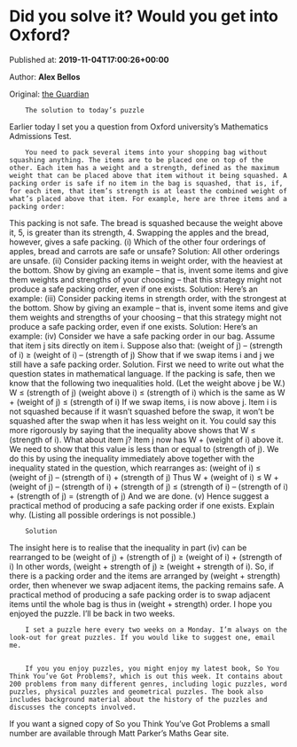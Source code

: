 
# Did you solve it? Would you get into Oxford?

Published at: **2019-11-04T17:00:26+00:00**

Author: **Alex Bellos**

Original: [the Guardian](https://www.theguardian.com/science/2019/nov/04/did-you-solve-it-would-you-get-into-oxford)


        The solution to today’s puzzle
      
Earlier today I set you a question from Oxford university’s Mathematics Admissions Test.

        You need to pack several items into your shopping bag without squashing anything. The items are to be placed one on top of the other. Each item has a weight and a strength, defined as the maximum weight that can be placed above that item without it being squashed. A packing order is safe if no item in the bag is squashed, that is, if, for each item, that item’s strength is at least the combined weight of what’s placed above that item. For example, here are three items and a packing order:
      
This packing is not safe. The bread is squashed because the weight above it, 5, is greater than its strength, 4. Swapping the apples and the bread, however, gives a safe packing.
(i) Which of the other four orderings of apples, bread and carrots are safe or unsafe?
Solution: All other orderings are unsafe.
(ii) Consider packing items in weight order, with the heaviest at the bottom. Show by giving an example – that is, invent some items and give them weights and strengths of your choosing – that this strategy might not produce a safe packing order, even if one exists.
Solution: Here’s an example:
(iii) Consider packing items in strength order, with the strongest at the bottom. Show by giving an example – that is, invent some items and give them weights and strengths of your choosing – that this strategy might not produce a safe packing order, even if one exists.
Solution: Here’s an example:
(iv) Consider we have a safe packing order in our bag. Assume that item j sits directly on item i. Suppose also that:
(weight of j) – (strength of i) ≥ (weight of i) – (strength of j)
Show that if we swap items i and j we still have a safe packing order.
Solution. First we need to write out what the question states in mathematical language. If the packing is safe, then we know that the following two inequalities hold. (Let the weight above j be W.)
W ≤ (strength of j)
(weight above i) ≤ (strength of i)
which is the same as
W + (weight of j) ≤ (strength of i)
If we swap items, i is now above j. Item i is not squashed because if it wasn’t squashed before the swap, it won’t be squashed after the swap when it has less weight on it. You could say this more rigorously by saying that the inequality above shows that W ≤ (strength of i).
What about item j?
Item j now has W + (weight of i) above it. We need to show that this value is less than or equal to (strength of j). We do this by using the inequality immediately above together with the inequality stated in the question, which rearranges as:
(weight of i) ≤ (weight of j) – (strength of i) + (strength of j)
Thus
W + (weight of i) ≤ W + (weight of j) – (strength of i) + (strength of j) ≤ (strength of i) – (strength of i) + (strength of j) = (strength of j)
And we are done.
(v) Hence suggest a practical method of producing a safe packing order if one exists. Explain why. (Listing all possible orderings is not possible.)

        Solution
      
The insight here is to realise that the inequality in part (iv) can be rearranged to be
(weight of j) + (strength of j) ≥ (weight of i) + (strength of i)
In other words, (weight + strength of j) ≥ (weight + strength of i). So, if there is a packing order and the items are arranged by (weight + strength) order, then whenever we swap adjacent items, the packing remains safe.
A practical method of producing a safe packing order is to swap adjacent items until the whole bag is thus in (weight + strength) order.
I hope you enjoyed the puzzle. I’ll be back in two weeks.

        I set a puzzle here every two weeks on a Monday. I’m always on the look-out for great puzzles. If you would like to suggest one, email me.
      

        If you you enjoy puzzles, you might enjoy my latest book, So You Think You’ve Got Problems?, which is out this week. It contains about 200 problems from many different genres, including logic puzzles, word puzzles, physical puzzles and geometrical puzzles. The book also includes background material about the history of the puzzles and discusses the concepts involved.
      
If you want a signed copy of So you Think You’ve Got Problems a small number are available through Matt Parker’s Maths Gear site.
